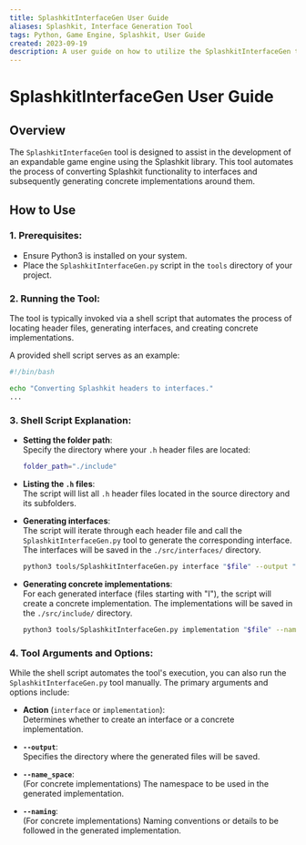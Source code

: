 ```yaml
---
title: SplashkitInterfaceGen User Guide
aliases: Splashkit, Interface Generation Tool
tags: Python, Game Engine, Splashkit, User Guide
created: 2023-09-19
description: A user guide on how to utilize the SplashkitInterfaceGen tool and its functionalities.
---
```


# SplashkitInterfaceGen User Guide

## Overview

The `SplashkitInterfaceGen` tool is designed to assist in the development of an expandable game
engine using the Splashkit library. This tool automates the process of converting Splashkit
functionality to interfaces and subsequently generating concrete implementations around them.

## How to Use

### 1. **Prerequisites**:

-   Ensure Python3 is installed on your system.
-   Place the `SplashkitInterfaceGen.py` script in the `tools` directory of your project.

### 2. **Running the Tool**:

The tool is typically invoked via a shell script that automates the process of locating header
files, generating interfaces, and creating concrete implementations.

A provided shell script serves as an example:

```bash
#!/bin/bash

echo "Converting Splashkit headers to interfaces."
...
```

### 3. **Shell Script Explanation**:

-   **Setting the folder path**:  
    Specify the directory where your `.h` header files are located:

    ```bash
    folder_path="./include"
    ```

-   **Listing the `.h` files**:  
    The script will list all `.h` header files located in the source directory and its subfolders.

-   **Generating interfaces**:  
    The script will iterate through each header file and call the `SplashkitInterfaceGen.py` tool to
    generate the corresponding interface. The interfaces will be saved in the `./src/interfaces/`
    directory.

    ```bash
    python3 tools/SplashkitInterfaceGen.py interface "$file" --output "./src/interfaces/"
    ```

-   **Generating concrete implementations**:  
    For each generated interface (files starting with "I"), the script will create a concrete
    implementation. The implementations will be saved in the `./src/include/` directory.

    ```bash
    python3 tools/SplashkitInterfaceGen.py implementation "$file" --name_space "SplashkitGameEngine" --naming "Splashkit" --output "./src/include/"
    ```

### 4. **Tool Arguments and Options**:

While the shell script automates the tool's execution, you can also run the
`SplashkitInterfaceGen.py` tool manually. The primary arguments and options include:

-   **Action** (`interface` or `implementation`):  
    Determines whether to create an interface or a concrete implementation.

-   **`--output`**:  
    Specifies the directory where the generated files will be saved.

-   **`--name_space`**:  
    (For concrete implementations) The namespace to be used in the generated implementation.

-   **`--naming`**:  
    (For concrete implementations) Naming conventions or details to be followed in the generated
    implementation.
